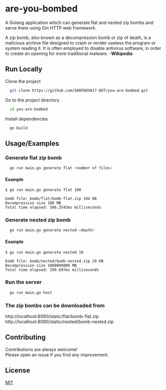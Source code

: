 
# are-you-bombed

A Golang application which can generate flat and nested zip bombs and serve them using Gin HTTP web framework.

A zip bomb, also known as a decompression bomb or zip of death, is a malicious archive file designed to crash or render useless the program or system reading it. It is often employed to disable antivirus software, in order to create an opening for more traditional malware. -**Wikipedia**

## Run Locally

Clone the project

```bash
  git clone https://github.com/SANTHOSH17-DOT/you-are-bombed.git
```

Go to the project directory

```bash
  cd you-are-bombed
```

Install dependencies

```bash
  go build
```


## Usage/Examples

### Generate flat zip bomb

```bash
  go run main.go generate flat <number of files>
```

#### Example

```
$ go run main.go generate flat 100

bomb file: bomb/flat/bomb-flat.zip 104 KB
Decompression size 100 MB
Total time elapsed: 508.3543ms milliseconds
```


### Generate nested zip bomb

```bash
  go run main.go generate nested <depth>
```

#### Example

```
$ go run main.go generate nested 10

bomb file: bomb/nested/bomb-nested.zip 29 KB
Decompression size 1000000000 MB
Total time elapsed: 299.697ms milliseconds
```

### Run the server

```bash
  go run main.go host
```

### The zip bombs can be downloaded from

http://localhost:8080/static/flat/bomb-flat.zip  
http://localhost:8080/static/nested/bomb-nested.zip

## Contributing

Contributions are always welcome!  
Please open an issue if you find any improvement.

## License

[MIT](https://choosealicense.com/licenses/mit/)

